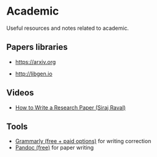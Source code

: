 # Academic

Useful resources and notes related to academic.

## Papers libraries

- https://arxiv.org

- http://libgen.io

## Videos

- [How to Write a Research Paper (Siraj Raval)](https://www.youtube.com/watch?v=S47RIVkr978)

## Tools

- [Grammarly (free + paid options)](https://www.grammarly.com) for writing correction
- [Pandoc (free)](https://pandoc.org) for paper writing